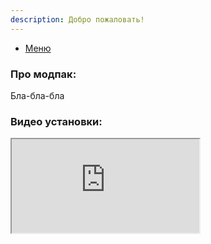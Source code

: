 ```yaml
---
description: Добро пожаловать!
---
```

- [Меню](/ru)
### Про модпак:
Бла-бла-бла



### Видео установки:
<html>
  <body>
<iframe src="https://www.youtube.com/embed/tgbNymZ7vqY"></iframe>
  </body>
    </html>
